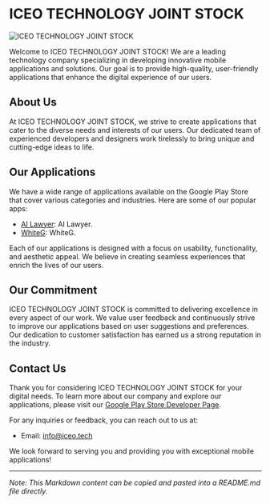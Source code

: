 # ICEO TECHNOLOGY JOINT STOCK

![ICEO TECHNOLOGY JOINT STOCK]([https://lh3.googleusercontent.com/y1uT2r2fO_yv-GItmOpLGvgJNdjqyKwmMxdq5-2d_KqONhrQfi0B4U6tW_-eqM0iFA=s180-rw]([https://lh3.googleusercontent.com/y1uT2r2fO_yv-GItmOpLGvgJNdjqyKwmMxdq5-2d_KqONhrQfi0B4U6tW_-eqM0iFA=s180-rw))

Welcome to ICEO TECHNOLOGY JOINT STOCK! We are a leading technology company specializing in developing innovative mobile applications and solutions. Our goal is to provide high-quality, user-friendly applications that enhance the digital experience of our users.

## About Us

At ICEO TECHNOLOGY JOINT STOCK, we strive to create applications that cater to the diverse needs and interests of our users. Our dedicated team of experienced developers and designers work tirelessly to bring unique and cutting-edge ideas to life.

## Our Applications

We have a wide range of applications available on the Google Play Store that cover various categories and industries. Here are some of our popular apps:

- [AI Lawyer]([https://play.google.com/store/apps/details?id=com.app1.package](https://play.google.com/store/apps/details?id=com.iceo.law.ai)): AI Lawyer.
- [WhiteG]([https://play.google.com/store/apps/details?id=com.app2.package](https://play.google.com/store/apps/details?id=com.taki.lgbt.whiteg)): WhiteG.

Each of our applications is designed with a focus on usability, functionality, and aesthetic appeal. We believe in creating seamless experiences that enrich the lives of our users.

## Our Commitment

ICEO TECHNOLOGY JOINT STOCK is committed to delivering excellence in every aspect of our work. We value user feedback and continuously strive to improve our applications based on user suggestions and preferences. Our dedication to customer satisfaction has earned us a strong reputation in the industry.

## Contact Us

Thank you for considering ICEO TECHNOLOGY JOINT STOCK for your digital needs. To learn more about our company and explore our applications, please visit our [Google Play Store Developer Page](https://play.google.com/store/apps/dev?id=7924275067492003474).

For any inquiries or feedback, you can reach out to us at:

- Email: info@iceo.tech

We look forward to serving you and providing you with exceptional mobile applications!

---

*Note: This Markdown content can be copied and pasted into a README.md file directly.*
